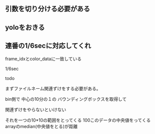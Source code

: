 ## 引数を切り分ける必要がある


## yoloをおきる

## 連番の1/6secに対応してくれ


frame_idxとcolor_dataに一致している


1/6sec

todo



まずファイルネーム関連ずけをする必要がある。



bin側で
中心の10分の１の
バウンディングボックスを取得して


関連ずけをやらないといけない

それを一つの10*10の範囲をとってくる
100このデータの中央値をってくる
arrayのmedian(中央値をとる)が距離


